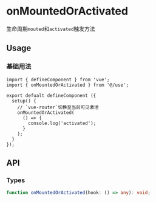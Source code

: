 # onMountedOrActivated
生命周期`mouted`和`activated`触发方法

## Usage
### 基础用法
```tsx
import { defineComponent } from 'vue';
import { onMountedOrActivated } from '@/use';

export defualt defineComponent ({
  setup() {
    // `vue-router`切换至当前可见激活
    onMountedOrActivated(
      () => {
        console.log('activated');
      }
    );
  }
});
```

## API
### Types
```ts
function onMountedOrActivated(hook: () => any): void;
```
